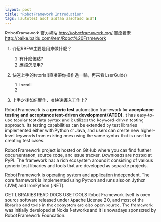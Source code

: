 ```yaml
---
layout: post
title: "RobotFramework Introduction"
tags: [autotest asdf asdfaa aasdfasd asdf]
---
```


RobotFramework 官方網站
http://robotframework.org/
百度搜索
http://baike.baidu.com/item/Robot%20Framework


1. 介紹RBFW主要是用來做什麼？
    1. 有什麼優點?
    1. 應該怎麼用?
1. 快速上手的tutorial(直接帶你操作過一輪，再來看UserGuide)
    1. Install
    2.

1. 上手之後如何實作，並快速導入工作上?


Robot Framework is a __generic test__ automation framework for __acceptance testing and acceptance test-driven development (ATDD)__. It has easy-to-use tabular test data syntax and it utilizes the keyword-driven testing approach. Its testing capabilities can be extended by test libraries implemented either with Python or Java, and users can create new higher-level keywords from existing ones using the same syntax that is used for creating test cases.

Robot Framework project is hosted on GitHub where you can find further documentation, source code, and issue tracker. Downloads are hosted at PyPI. The framework has a rich ecosystem around it consisting of various generic test libraries and tools that are developed as separate projects.

Robot Framework is operating system and application independent. The core framework is implemented using Python and runs also on Jython (JVM) and IronPython (.NET).

GET LIBRARIES
READ DOCS
USE TOOLS
Robot Framework itself is open source software released under Apache License 2.0, and most of the libraries and tools in the ecosystem are also open source. The framework was initially developed at Nokia Networks and it is nowadays sponsored by Robot Framework Foundation.